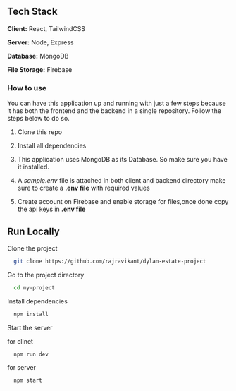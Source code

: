 ## Tech Stack

**Client:** React, TailwindCSS

**Server:** Node, Express

**Database:** MongoDB

**File Storage:** Firebase

### How to use

You can have this application up and running with just a few steps because it has both the frontend and the backend in a single repository. Follow the steps below to do so.

1. Clone this repo

2. Install all dependencies

3. This application uses MongoDB as its Database. So make sure you have it installed.

4. A _sample.env_ file is attached in both client and backend directory make sure to create a **.env file** with required values

5. Create account on Firebase and enable storage for files,once done copy the api keys in **.env file**

## Run Locally

Clone the project

```bash
  git clone https://github.com/rajravikant/dylan-estate-project

```

Go to the project directory

```bash
  cd my-project
```

Install dependencies

```bash
  npm install
```

Start the server

for clinet

```bash
  npm run dev
```

for server

```bash
  npm start
```
